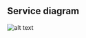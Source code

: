 ## Service diagram
![alt text](https://github.com/nugrohosam/laravel-elasticsearch/blob/master/images/image.jpg?raw=true)
